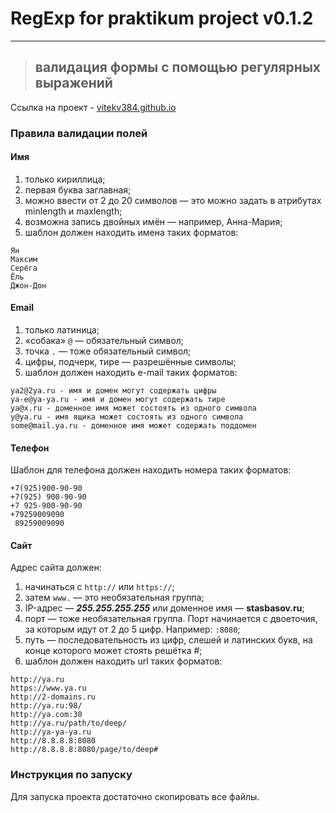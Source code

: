 # RegExp for praktikum project v0.1.2
---
>## валидация формы с помощью регулярных выражений

Ссылка на проект - [vitekv384.github.io](https://vitekv384.github.io "Яндекс Практикум - регулярные выражения")

### Правила валидации полей

#### Имя

1. только кириллица;
2. первая буква заглавная;
3. можно ввести от 2 до 20 символов — это можно задать в атрибутах minlength и maxlength;
4. возможна запись двойных имён — например, Анна-Мария;
5. шаблон должен находить имена таких форматов:  
<pre><div></span></div><code>Ян
Максим
Серёга
Ёль
Джон-Дон</code></pre>

#### Email
1. только латиница;
2. «собака» <code>@</code> — обязательный символ;
3. точка <code>.</code> — тоже обязательный символ;
4. цифры, подчерк, тире — разрешённые символы;
5. шаблон должен находить e-mail таких форматов:
<pre><code>ya2@2ya.ru - имя и домен могут содержать цифры
ya-e@ya-ya.ru - имя и домен могут содержать тире
ya@x.ru - доменное имя может состоять из одного символа
y@ya.ru - имя ящика может состоять из одного символа
some@mail.ya.ru - доменное имя может содержать поддомен</code></pre>

#### Телефон
Шаблон для телефона должен находить номера таких форматов:
<pre><code>+7(925)900-90-90
+7(925) 900-90-90
+7 925-900-90-90
+79259009090
 89259009090</code></pre>


#### Сайт
Адрес сайта должен: 

1. начинаться с <code>http://</code> или <code>https://</code>;
2. затем <code>www.</code> — это необязательная группа;
3. IP-адрес — **_255.255.255.255_** или доменное имя — **stasbasov.ru**;
4. порт — тоже необязательная группа. Порт начинается с двоеточия, за которым идут от 2 до 5 цифр. Например: <code>:8080</code>;
5. путь — последовательность из цифр, слешей и латинских букв, на конце которого может стоять решётка #;
6. шаблон должен находить url таких форматов:
<pre><code>http://ya.ru
https://www.ya.ru
http://2-domains.ru
http://ya.ru:98/
http://ya.com:30
http://ya.ru/path/to/deep/
http://ya-ya-ya.ru
http://8.8.8.8:8080
http://8.8.8.8:8080/page/to/deep#</pre></code>

### Инструкция по запуску
Для запуска проекта достаточно скопировать все файлы.